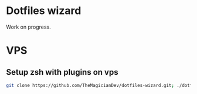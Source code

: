# Dotfiles wizard

Work on progress.


# VPS
## Setup zsh with plugins on vps

```sh
git clone https://github.com/TheMagicianDev/dotfiles-wizard.git; ./dotfiles-wizard/vps/setup-shell;
```
